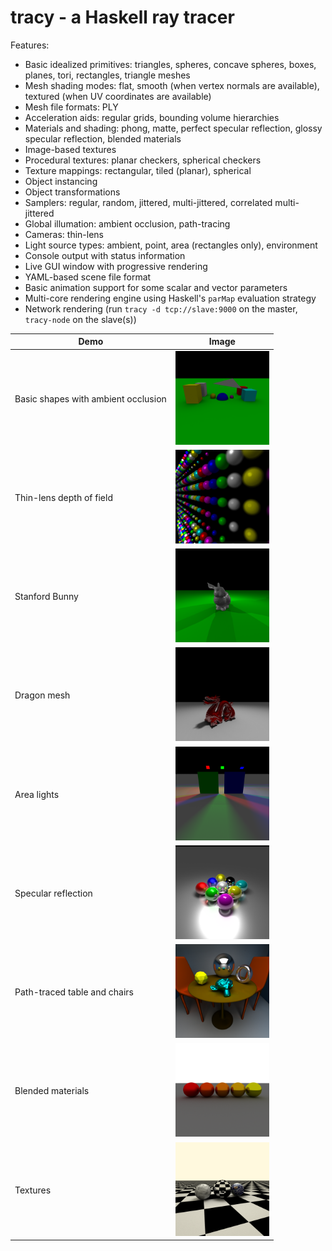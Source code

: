 
tracy - a Haskell ray tracer
============================

Features:

 * Basic idealized primitives: triangles, spheres, concave spheres,
   boxes, planes, tori, rectangles, triangle meshes
 * Mesh shading modes: flat, smooth (when vertex normals are available),
   textured (when UV coordinates are available)
 * Mesh file formats: PLY
 * Acceleration aids: regular grids, bounding volume hierarchies
 * Materials and shading: phong, matte, perfect specular reflection,
   glossy specular reflection, blended materials
 * Image-based textures
 * Procedural textures: planar checkers, spherical checkers
 * Texture mappings: rectangular, tiled (planar), spherical
 * Object instancing
 * Object transformations
 * Samplers: regular, random, jittered, multi-jittered, correlated
   multi-jittered
 * Global illumation: ambient occlusion, path-tracing
 * Cameras: thin-lens
 * Light source types: ambient, point, area (rectangles only),
   environment
 * Console output with status information
 * Live GUI window with progressive rendering
 * YAML-based scene file format
 * Basic animation support for some scalar and vector parameters
 * Multi-core rendering engine using Haskell's `parMap` evaluation
   strategy
 * Network rendering (run `tracy -d tcp://slave:9000` on the master,
   `tracy-node` on the slave(s))

| Demo | Image |
|------|-------|
| Basic shapes with ambient occlusion | <a href="demos/demo1.png"><img src="/demos/demo.png" width="150" height="150"/></a> |
| Thin-lens depth of field            | <a href="demos/demo2.png"><img src="/demos/demo2.png" width="150" height="150"/></a> |
| Stanford Bunny                      | <a href="demos/demo3.png"><img src="/demos/demo3.png" width="150" height="150"/></a> |
| Dragon mesh                         | <a href="demos/demo4.png"><img src="/demos/demo4.png" width="150" height="150"/></a> |
| Area lights                         | <a href="demos/demo5.png"><img src="/demos/demo5.png" width="150" height="150"/></a> |
| Specular reflection                 | <a href="demos/demo6.png"><img src="/demos/demo6.png" width="150" height="150"/></a> |
| Path-traced table and chairs        | <a href="demos/demo8.png"><img src="/demos/demo8.png" width="150" height="150"/></a> |
| Blended materials                   | <a href="demos/demo9.png"><img src="/demos/demo9.png" width="150" height="150"/></a> |
| Textures                            | <a href="demos/demo9.png"><img src="/demos/demo10.png" width="150" height="150"/></a> |
